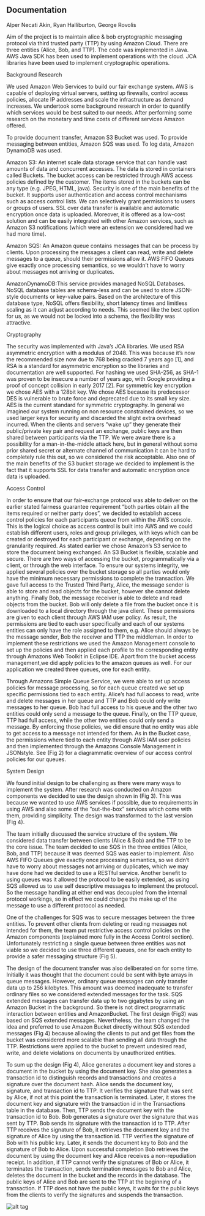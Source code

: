 Documentation
---
Alper Necati Akin, Ryan Halliburton, George Rovolis

Aim of the project is to maintain alice & bob cryptographic messaging protocol via third trusted party (TTP) by using Amazon Cloud. 
There are three entities (Alice, Bob, and TTP). 
The code was implemented in Java. AWS Java SDK has been used to implement operations with the cloud. JCA libraries have been used to implement cryptographic operations.

Background Research

We used Amazon Web Services to build our fair exchange system. 
AWS is capable of deploying virtual servers, setting up firewalls, control access policies, allocate IP addresses and scale the infrastructure as demand increases. 
We undertook some background research in order to quantify which services would be best suited to our needs. 
After performing some research on the monetary and time costs of different services Amazon offered.

To provide document transfer, Amazon S3 Bucket was used. To provide messaging between entities, Amazon SQS was used. To log data, Amazon DynamoDB was used.

Amazon S3: An internet scale data storage service that can handle vast amounts of data and concurrent accesses. The data is stored in containers called Buckets. The bucket access can be restricted through AWS access policies defined by the customer. The items stored in the buckets can be any type (e.g. JPEG, HTML, java). Security is one of the main benefits of the bucket. It supports user authentication and access control mechanisms such as access control lists. We can selectively grant permissions to users or groups of users. SSL over data transfer is available and automatic encryption once data is uploaded. Moreover, it is offered as a low-cost solution and can be easily integrated with other Amazon services, such as Amazon S3 notifications (which were an extension we considered had we had more time). 

Amazon SQS: An Amazon queue contains messages that can be process by clients. Upon processing the messages a client can read, write and delete messages to a queue, should their permissions allow it. AWS FIFO Queues give exactly once processing semantics, so we wouldn’t have to worry about messages not arriving or duplicates.

AmazonDynamoDB:This service provides managed NoSQL Databases. NoSQL database tables are schema-less and can be used to store JSON-style documents or key-value pairs. Based on the architecture of this database type, NoSQL offers flexibility, short latency times and limitless scaling as it can adjust according to needs. This seemed like the best option for us, as we would not be locked into a schema, the flexibility was attractive.

Cryptography

The security was implemented with Java’s JCA libraries. We used RSA asymmetric encryption with a modulus of 2048. This was because it’s now the recommended size now due to 768 being cracked 7 years ago [1], and RSA is a standard for asymmetric encryption so the libraries and documentation are well supported. For hashing we used SHA-256, as SHA-1 was proven to be insecure a number of years ago, with Google providing a proof of concept collision in early 2017 [2]. For symmetric key encryption we chose AES with a 128bit key. We chose AES because its predecessor DES is vulnerable to brute force and deprecated due to its small key size. AES is the current standard for symmetric cryptography. In general we imagined our system running on non resource constrained devices, so we used larger keys for security and discarded the slight extra overhead incurred. When the clients and servers ”wake up” they generate their public/private key pair and request an exchange, public keys are then shared between participants via the TTP. We were aware there is a possibility for a man-in-the-middle attack here, but in general without some prior shared secret or alternate channel of communication it can be hard to completely rule this out, so we considered the risk acceptable. Also one of the main benefits of the S3 bucket storage we decided to implement is the fact that it supports SSL for data transfer and automatic encryption once data is uploaded. 

Access Control

In order to ensure that our fair-exchange protocol was able to deliver on the earlier stated fairness guarantee requirement “both parties obtain all the items required or neither party does”, we decided to establish access control policies for each participants queue from within the AWS console. This is the logical choice as access control is built into AWS and we could establish different users, roles and group privileges, with keys which can be created or destroyed for each participant or exchange, depending on the granularity required. As stated earlier we chose Amazon’s S3 service to store the document being exchanged. An S3 Bucket is flexible, scalable and secure. There are two ways of accessing the bucket, programmatically via a client, or through the web interface. To ensure our systems integrity, we applied several policies over the bucket storage so all parties would only have the minimum necessary permissions to complete the transaction. We gave full access to the Trusted Third Party, Alice, the message sender is able to store and read objects for the bucket, however she cannot delete anything. Finally Bob, the message receiver is able to delete and read objects from the bucket. Bob will only delete a file from the bucket once it is downloaded to a local directory through the java client. These permissions are given to each client through AWS IAM user policy. As result, the permissions are tied to each user specifically and each of our systems entities can only have the role assigned to them, e.g. Alice should always be the message sender, Bob the receiver and TTP the middleman. In order to implement these restrictions we used the Amazon Management console to set up the policies and then applied each profile to the corresponding entity through Amazons Web Toolkit in Eclipse IDE. Apart from the bucket access management,we did apply policies to the amazon queues as well. For our application we created three queues, one for each entity. 

Through Amazons Simple Queue Service, we were able to set up access policies for message processing, so for each queue created we set up specific permissions tied to each entity. Alice’s had full access to read, write and delete messages in her queue and TTP and Bob could only write messages to her queue. Bob had full access to his queue and the other two entities could only send a message to the queue. Finally, on the TTP queue, TTP had full access, while the other two entities could only send a message. By enforcing those policies, we did ensure that no entity was able to get access to a message not intended for them. As in the Bucket case, the permissions where tied to each entity through AWS IAM user policies and then implemented through the Amazons Console Management in JSONstyle. See (Fig 2) for a diagrammatic overview of our access control policies for our queues.

System Design
 
We found initial design to be challenging as there were many ways to implement the system. After research was conducted on Amazon components we decided to use the design shown in (Fig 3). This was because we wanted to use AWS services if possible, due to requirements in using AWS and also some of the ”out-the-box” services which come with them, providing simplicity. The design was transformed to the last version (Fig 4). 

The team initially discussed the service structure of the system. We considered data transfer between clients (Alice & Bob) and the TTP to be the core issue. The team decided to use SQS in the three entities (Alice, Bob, and TTP) because it was deemed SQS was easier to implement. Also AWS FIFO Queues give exactly once processing semantics, so we didn’t have to worry about messages not arriving or duplicates, which we may have done had we decided to use a RESTful service. Another benefit to using queues was it allowed the protocol to be easily extended, as using SQS allowed us to use self descriptive messages to implement the protocol. So the message handling at either end was decoupled from the internal protocol workings, so in effect we could change the make up of the message to use a different protocol as needed. 

One of the challenges for SQS was to secure messages between the three entities. To prevent other clients from deleting or reading messages not intended for them, the team put restrictive access control policies on the Amazon components (explained more fully in the Access Control section). Unfortunately restricting a single queue between three entities was not viable so we decided to use three different queues, one for each entity to provide a safer messaging structure (Fig 5). 

The design of the document transfer was also deliberated on for some time. Initially it was thought that the document could be sent with byte arrays in queue messages. However, ordinary queue messages can only transfer data up to 256 kilobytes. This amount was deemed inadequate to transfer ordinary files so we considered extended messages for the task. SQS extended messages can transfer data up to two gigabytes by using an Amazon Bucket in the background. So there is not direct programmatic interaction between entities and AmazonBucket. The first design (Fig3) was based on SQS extended messages. Nevertheless, the team changed the idea and preferred to use Amazon Bucket directly without SQS extended messages (Fig 4) because allowing the clients to put and get files from the bucket was considered more scalable than sending all data through the TTP. Restrictions were applied to the bucket to prevent undesired read, write, and delete violations on documents by unauthorized entities. 

To sum up the design (Fig 4), Alice generates a document key and stores a document in the bucket by using the document key. She also generates a transaction id to distinguish records and transactions and creates a signature over the document hash. Alice sends the document key, signature, and transaction id to TTP. It verifies the signature that was sent by Alice, if not at this point the transaction is terminated. Later, it stores the document key and signature with the transaction id in the Transactions table in the database. Then, TTP sends the document key with the transaction id to Bob. Bob generates a signature over the signature that was sent by TTP. Bob sends its signature with the transaction id to TTP. After TTP receives the signature of Bob, it retrieves the document key and the signature of Alice by using the transaction id. TTP verifies the signature of Bob with his public key. Later, it sends the document key to Bob and the signature of Bob to Alice. Upon successful completion Bob retrieves the document by using the document key and Alice receives a non-repudiation receipt. In addition, if TTP cannot verify the signatures of Bob or Alice, it terminates the transaction, sends termination messages to Bob and Alice, deletes the document in the bucket and the records in the database. The public keys of Alice and Bob are sent to the TTP at the beginning of a transaction. If TTP does not have the public keys, it waits for the public keys from the clients to verify the signatures and suspends the transaction.

![alt tag](http://imgur.com/a/hhg0i)
